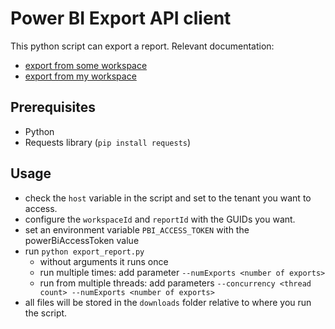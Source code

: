 # Power BI Export API client

This python script can export a report.
Relevant documentation: 
- [export from some workspace](https://learn.microsoft.com/en-us/rest/api/power-bi/reports/export-to-file-in-group)
- [export from my workspace](https://learn.microsoft.com/en-us/rest/api/power-bi/reports/export-to-file)

## Prerequisites

- Python
- Requests library (`pip install requests`)

## Usage

- check the `host` variable in the script and set to the tenant you want to access.
- configure the `workspaceId` and `reportId` with the GUIDs you want.
- set an environment variable `PBI_ACCESS_TOKEN` with the powerBiAccessToken value
- run `python export_report.py`
    - without arguments it runs once
    - run multiple times: add parameter `--numExports <number of exports>`
    - run from multiple threads: add parameters `--concurrency <thread count> --numExports <number of exports>`
- all files will be stored in the `downloads` folder relative to where you run the script.
